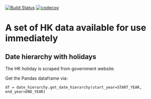 [![Build Status](https://travis-ci.org/christlc/hongkong_data_sources.svg?branch=master)](https://travis-ci.org/christlc/hongkong_data_sources)
[![codecov](https://codecov.io/gh/christlc/hongkong_data_sources/branch/master/graph/badge.svg)](https://codecov.io/gh/christlc/hongkong_data_sources)

# A set of HK data available for use immediately

## Date hierarchy with holidays

The HK holiday is scraped from government website.

Get the Pandas dataframe via:

    df = date_hierarchy.get_date_hierarchy(start_year=START_YEAR, end_year=END_YEAR)

